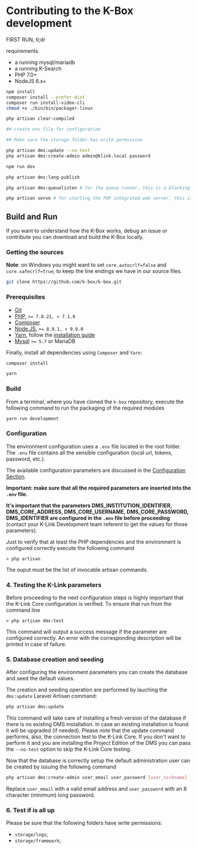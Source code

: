 # Contributing to the K-Box development

FIRST RUN, tl;dr

requirements

- a running mysql/mariadb
- a running K-Search
- PHP 7.0+
- NodeJS 6.x+

```bash
npm install
composer install --prefer-dist
composer run install-video-cli
chmod +x ./bin/bin/packager-linux

php artisan clear-compiled

## create env file for configuration

## Make sure the storage folder has write permission

php artisan dms:update --no-test
php artisan dms:create-admin admin@klink.local password

npm run dev

php artisan dms:lang-publish

php artisan dms:queuelisten # for the queue runner, this is a blocking call

php artisan serve # for starting the PHP integrated web server, this is a blocking call
```

## Build and Run

If you want to understand how the K-Box works, debug an issue or contribute you can download and build the K-Box locally.

### Getting the sources

**Note**: on Windows you might want to set `core.autocrlf=false` and `core.safecrlf=true`, to keep the line endings we have in our source files.

```bash
git clone https://github.com/k-box/k-box.git
```

### Prerequisites

- [Git](https://git-scm.com/)
- [PHP](https://php.net/), `>= 7.0.21, < 7.1.0`
- [Composer](https://getcomposer.org/download/)
- [Node.JS](https://nodejs.org/en/), `>= 8.9.1, < 9.0.0`
- [Yarn](https://yarnpkg.com/en/), follow the [installation guide](https://yarnpkg.com/en/docs/install)
- [Mysql](https://www.mysql.com/) `>= 5.7` or MariaDB

Finally, install all dependencies using `Composer` and `Yarn`:

```bash
composer install

yarn
```

### Build

From a terminal, where you have cloned the `k-box` repository, execute the following command to run the packaging of the required modules

```bash
yarn run development
```

### Configuration

The environment configuration uses a `.env` file located in the root folder. 
The `.env` file contains all the sensible configuration (local url, tokens, password, etc.).

The available configuration parameters are discussed in the [Configuration Section](./configuration#static-configuration).

**Important: make sure that all the required parameters are inserted into the `.env` file.**

**It's important that the parameters DMS_INSTITUTION_IDENTIFIER, DMS_CORE_ADDRESS, DMS_CORE_USERNAME, DMS_CORE_PASSWORD, DMS_IDENTIFIER are configured in the `.env` file before proceeding** (contact your K-Link Development team referent to get the values for those parameters).

Just to verify that at least the PHP dependencies and the environment is configured correctly execute the following command

	> php artisan

The ouput must be the list of invocable artisan commands.

### 4. Testing the K-Link parameters

Before proceeding to the next configuration steps is highly important that the K-Link Core configuration is verified. To ensure that run from the command line

	> php artisan dms:test

This command will output a success message if the parameter are configured correctly. An error with the corresponding description will be printed in case of failure.

### 5. Database creation and seeding

After configuring the environment parameters you can create the database and seed the default values.

The creation and seeding operation are performed by lauching the `dms:update` Laravel Artisan command:

```bash
php artisan dms:update
```

This command will take care of installing a fresh version of the database if there is no existing DMS installation. In case an existing installation is found it will be upgraded (if needed). 
Please note that the update command performs, also, the connection test to the K-Link Core. If you don't want to perform it and you are installing the Project Edition of the DMS you can pass the `--no-test` option to skip the K-Link Core testing.

Now that the database is correctly setup the default administration user can be created by issuing the following command
```bash
php artisan dms:create-admin user_email user_password [user_nickname]
```
Replace `user_email` with a valid email address and `user_password` with an 8 character (minimum) long password.



### 6. Test if is all up

Please be sure that the following folders have write permissions:

- `storage/logs`;
- `storage/framework`;
